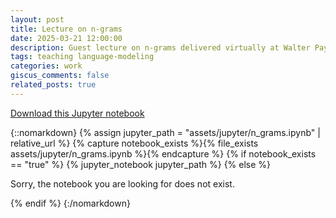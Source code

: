 ```yaml
---
layout: post
title: Lecture on n-grams
date: 2025-03-21 12:00:00
description: Guest lecture on n-grams delivered virtually at Walter Payton College Prepatory High School in Chicago, IL.
tags: teaching language-modeling
categories: work
giscus_comments: false
related_posts: true
---
```


<a href="{{ '/assets/jupyter/n_grams.ipynb' | relative_url }}" download>Download this Jupyter notebook</a>

{::nomarkdown}
{% assign jupyter_path = "assets/jupyter/n_grams.ipynb" | relative_url %}
{% capture notebook_exists %}{% file_exists assets/jupyter/n_grams.ipynb %}{% endcapture %}
{% if notebook_exists == "true" %}
{% jupyter_notebook jupyter_path %}
{% else %}

<p>Sorry, the notebook you are looking for does not exist.</p>
{% endif %}
{:/nomarkdown}
